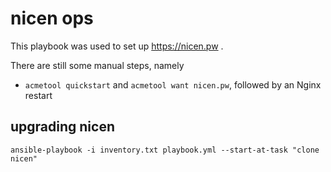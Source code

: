nicen ops
=========

This playbook was used to set up https://nicen.pw .

There are still some manual steps, namely

* `acmetool quickstart` and `acmetool want nicen.pw`, followed by an Nginx restart

upgrading nicen
---------------

```
ansible-playbook -i inventory.txt playbook.yml --start-at-task "clone nicen"
```